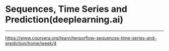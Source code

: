 # Sequences, Time Series and Prediction(deeplearning.ai)
---
<a href-="https://www.coursera.org/learn/tensorflow-sequences-time-series-and-prediction/home/week/4">https://www.coursera.org/learn/tensorflow-sequences-time-series-and-prediction/home/week/4</a>


